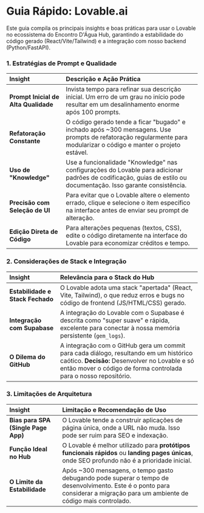 # Guia Rápido: Lovable.ai

Este guia compila os principais insights e boas práticas para usar o Lovable no ecossistema do Encontro D'Água Hub, garantindo a estabilidade do código gerado (React/Vite/Tailwind) e a integração com nosso backend (Python/FastAPI).

### 1. Estratégias de Prompt e Qualidade

| Insight | Descrição e Ação Prática |
| :--- | :--- |
| **Prompt Inicial de Alta Qualidade** | Invista tempo para refinar sua descrição inicial. Um erro de um grau no início pode resultar em um desalinhamento enorme após 100 prompts. |
| **Refatoração Constante** | O código gerado tende a ficar "bugado" e inchado após ~300 mensagens. Use prompts de refatoração regularmente para modularizar o código e manter o projeto estável. |
| **Uso de "Knowledge"** | Use a funcionalidade "Knowledge" nas configurações do Lovable para adicionar padrões de codificação, guias de estilo ou documentação. Isso garante consistência. |
| **Precisão com Seleção de UI** | Para evitar que o Lovable altere o elemento errado, clique e selecione o item específico na interface antes de enviar seu prompt de alteração. |
| **Edição Direta de Código** | Para alterações pequenas (textos, CSS), edite o código diretamente na interface do Lovable para economizar créditos e tempo. |

### 2. Considerações de Stack e Integração

| Insight | Relevância para o Stack do Hub |
| :--- | :--- |
| **Estabilidade e Stack Fechado** | O Lovable adota uma stack "apertada" (React, Vite, Tailwind), o que reduz erros e bugs no código de frontend (JS/HTML/CSS) gerado. |
| **Integração com Supabase** | A integração do Lovable com o Supabase é descrita como "super suave" e rápida, excelente para conectar à nossa memória persistente (`gem_logs`). |
| **O Dilema do GitHub** | A integração com o GitHub gera um commit para cada diálogo, resultando em um histórico caótico. **Decisão:** Desenvolver no Lovable e só então mover o código de forma controlada para o nosso repositório. |

### 3. Limitações de Arquitetura

| Insight | Limitação e Recomendação de Uso |
| :--- | :--- |
| **Bias para SPA (Single Page App)** | O Lovable tende a construir aplicações de página única, onde a URL não muda. Isso pode ser ruim para SEO e indexação. |
| **Função Ideal no Hub** | O Lovable é melhor utilizado para **protótipos funcionais rápidos** ou **landing pages únicas**, onde SEO profundo não é a prioridade inicial. |
| **O Limite da Estabilidade** | Após ~300 mensagens, o tempo gasto debugando pode superar o tempo de desenvolvimento. Este é o ponto para considerar a migração para um ambiente de código mais controlado. |